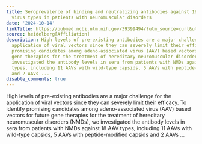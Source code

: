 ```yaml
---
title: Seroprevalence of binding and neutralizing antibodies against 18 adeno-associated
  virus types in patients with neuromuscular disorders
date: '2024-10-14'
linkTitle: https://pubmed.ncbi.nlm.nih.gov/39399494/?utm_source=curl&utm_medium=rss&utm_campaign=pubmed-2&utm_content=1FakS-2QOkCT8HsMOQP1bCRQ4YzyumYOmxmF0moLsQ3dFB1E9V&fc=20220326224207&ff=20241014190150&v=2.18.0.post9+e462414
source: heidelberg[Affiliation]
description: High levels of pre-existing antibodies are a major challenge for the
  application of viral vectors since they can severely limit their efficacy. To identify
  promising candidates among adeno-associated virus (AAV) based vectors for future
  gene therapies for the treatment of hereditary neuromuscular disorders (NMDs), we
  investigated the antibody levels in sera from patients with NMDs against 18 AAV
  types, including 11 AAVs with wild-type capsids, 5 AAVs with peptide-modified capsids
  and 2 AAVs ...
disable_comments: true
---
```

High levels of pre-existing antibodies are a major challenge for the application of viral vectors since they can severely limit their efficacy. To identify promising candidates among adeno-associated virus (AAV) based vectors for future gene therapies for the treatment of hereditary neuromuscular disorders (NMDs), we investigated the antibody levels in sera from patients with NMDs against 18 AAV types, including 11 AAVs with wild-type capsids, 5 AAVs with peptide-modified capsids and 2 AAVs ...